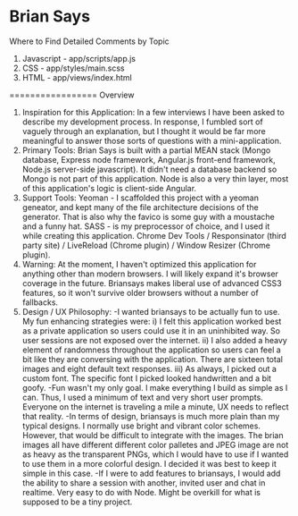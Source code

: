 Brian Says
=================
Where to Find Detailed Comments by Topic

1. Javascript - app/scripts/app.js
2. CSS - app/styles/main.scss
3. HTML - app/views/index.html

=================
Overview

1. Inspiration for this Application:
In a few interviews I have been asked to describe my development process. In response, I fumbled sort of vaguely through an explanation, but I thought it would be far more meaningful to answer those sorts of questions with a mini-application. 
2. Primary Tools:
Brian Says is built with a partial MEAN stack (Mongo database, Express node framework, Angular.js front-end framework, Node.js server-side javascript).
It didn't need a database backend so Mongo is not part of this application. Node is also a very thin layer, most of this application's logic is client-side Angular.
3. Support Tools:
Yeoman - I scaffolded this project with a yeoman geneator, and kept many of the file architecture decisions of the generator. That is also why the favico is some guy with a moustache and a funny hat.
SASS - is my preprocessor of choice, and I used it while creating this application.
Chrome Dev Tools / Responsinator (third party site) / LiveReload (Chrome plugin) / Window Resizer (Chrome plugin).
4. Warning: 
At the moment, I haven't optimized this application for anything other than modern browsers. I will likely expand it's browser coverage in the future. Briansays makes liberal use of advanced CSS3 features, so it won't survive older browsers without a number of fallbacks.
5. Design / UX Philosophy:
-I wanted briansays to be actually fun to use. My fun enhancing strategies were:
    i) I felt this application worked best as a private application so users could use it in an uninhibited way. So user sessions are not exposed over the internet. 
    ii) I also added a heavy element of randomness throughout the application so users can feel a bit like they are conversing with the application. There are sixteen total images and eight default text responses.
    iii) As always, I picked out a custom font. The specific font I picked looked handwritten and a bit goofy.
-Fun wasn't my only goal. I make everything I build as simple as I can. Thus, I used a minimum of text and very short user prompts. Everyone on the internet is traveling a mile a minute, UX needs to reflect that reality.
-In terms of design, briansays is much more plain than my typical designs. I normally use bright and vibrant color schemes.
However, that would be difficult to integrate with the images. The brian images all have different different color palletes and JPEG image are not as heavy as the transparent PNGs, which I would have to use if I wanted to use them in a more colorful design. I decided it was best to keep it simple in this case.
-If I were to add features to briansays, I would add the ability to share a session with another, invited user and chat in realtime. Very easy to do with Node. Might be overkill for what is supposed to be a tiny project.

